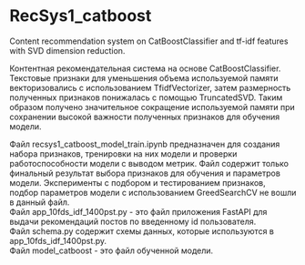 # RecSys1_catboost
Content recommendation system on CatBoostClassifier and tf-idf features with SVD dimension reduction.  

Контентная рекомендательная система на основе CatBoostClassifier.  
Текстовые признаки для уменьшения объема используемой памяти векторизовались с использованием TfidfVectorizer, затем размерность полученных признаков понижалась с помощью TruncatedSVD. Таким образом получено значительное сокращение используемой памяти при сохранении высокой важности полученных признаков для обучения модели.  

Файл recsys1_catboost_model_train.ipynb предназначен для создания набора признаков, тренировки на них модели и проверки работоспособности модели с выводом метрик. Файл содержит только финальный результат выбора признаков для обучения и параметров модели. Эксперименты с подбором и тестированием признаков, подбор параметров модели с использованием GreedSearchCV не вошли в данный файл.  
Файл app_10fds_idf_1400pst.py - это файл приложения FastAPI для выдачи рекомендаций постов по введенному id пользователя.  
Файл schema.py содержит схемы данных, которые используются в app_10fds_idf_1400pst.py.  
Файл model_catboost - это файл обученной модели.
